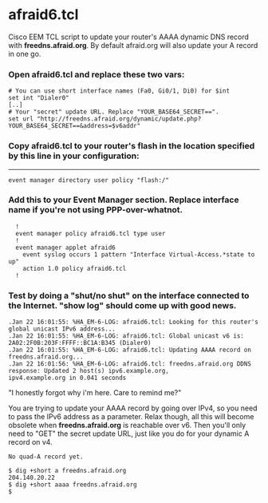 afraid6.tcl
===========

Cisco EEM TCL script to update your router's AAAA dynamic DNS record with <b>freedns.afraid.org</b>.
By default afraid.org will also update your A record in one go.

### Open <b>afraid6.tcl</b> and replace these two vars:
```
# You can use short interface names (Fa0, Gi0/1, Di0) for $int
set int "Dialer0"
[..]
# Your "secret" update URL. Replace "YOUR_BASE64_SECRET==".
set url "http://freedns.afraid.org/dynamic/update.php?YOUR_BASE64_SECRET==&address=$v6addr"
```

### Copy <b>afraid6.tcl</b> to your router's flash in the location specified by this line in your configuration:
-----------------------------------------------------------------------------------------------------------
```
event manager directory user policy "flash:/"
````

### Add this to your Event Manager section. Replace interface name if you're not using PPP-over-whatnot.
```
  !
  event manager policy afraid6.tcl type user
  !
  event manager applet afraid6
    event syslog occurs 1 pattern "Interface Virtual-Access.*state to up"
    action 1.0 policy afraid6.tcl
  !
```

### Test by doing a "shut/no shut" on the interface connected to the Internet. <b>"show log"</b> should come up with good news.
```
.Jan 22 16:01:55: %HA_EM-6-LOG: afraid6.tcl: Looking for this router's global unicast IPv6 address...
.Jan 22 16:01:55: %HA_EM-6-LOG: afraid6.tcl: Global unicast v6 is: 2A02:2F0B:203F:FFFF::BC1A:B345 (Dialer0)
.Jan 22 16:01:55: %HA_EM-6-LOG: afraid6.tcl: Updating AAAA record on freedns.afraid.org...
.Jan 22 16:01:56: %HA_EM-6-LOG: afraid6.tcl: freedns.afraid.org DDNS response: Updated 2 host(s) ipv6.example.org,
ipv4.example.org in 0.041 seconds
```


"I honestly forgot why i'm here. Care to remind me?"

You are trying to update your AAAA record by going over IPv4, so you need to pass the IPv6 address as a parameter.
Relax though, all this will become obsolete when <b>freedns.afraid.org</b> is reachable over v6.
Then you'll only need to "GET" the secret update URL, just like you do for your dynamic A record on v4.

```
No quad-A record yet.

$ dig +short a freedns.afraid.org
204.140.20.22
$ dig +short aaaa freedns.afraid.org
$
```

